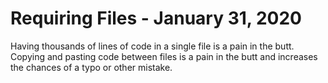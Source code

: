 # Requiring  Files - January 31, 2020

Having thousands of lines of code in a single file is a pain in the butt. Copying and pasting code between files is a pain in the butt and increases the chances of a typo or other mistake.
